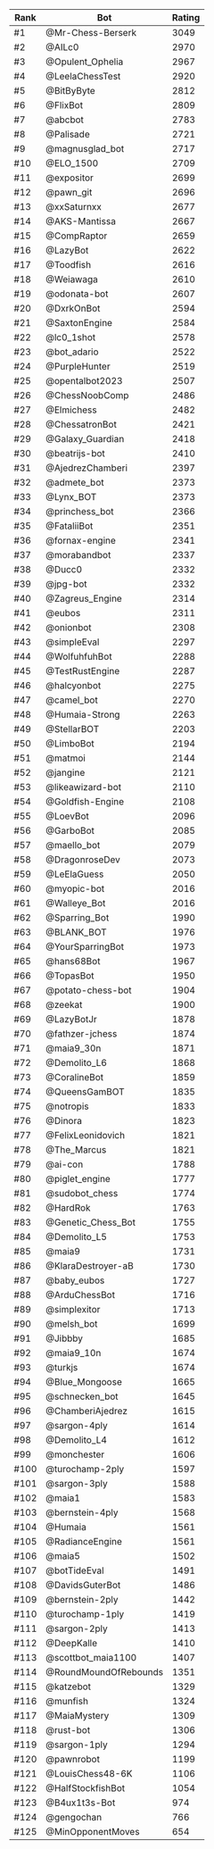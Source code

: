 Rank|Bot|Rating
---|---|---
#1|@Mr-Chess-Berserk|3049
#2|@AILc0|2970
#3|@Opulent_Ophelia|2967
#4|@LeelaChessTest|2920
#5|@BitByByte|2812
#6|@FlixBot|2809
#7|@abcbot|2783
#8|@Palisade|2721
#9|@magnusglad_bot|2717
#10|@ELO_1500|2709
#11|@expositor|2699
#12|@pawn_git|2696
#13|@xxSaturnxx|2677
#14|@AKS-Mantissa|2667
#15|@CompRaptor|2659
#16|@LazyBot|2622
#17|@Toodfish|2616
#18|@Weiawaga|2610
#19|@odonata-bot|2607
#20|@DxrkOnBot|2594
#21|@SaxtonEngine|2584
#22|@lc0_1shot|2578
#23|@bot_adario|2522
#24|@PurpleHunter|2519
#25|@opentalbot2023|2507
#26|@ChessNoobComp|2486
#27|@Elmichess|2482
#28|@ChessatronBot|2421
#29|@Galaxy_Guardian|2418
#30|@beatrijs-bot|2410
#31|@AjedrezChamberi|2397
#32|@admete_bot|2373
#33|@Lynx_BOT|2373
#34|@princhess_bot|2366
#35|@FataliiBot|2351
#36|@fornax-engine|2341
#37|@morabandbot|2337
#38|@Ducc0|2332
#39|@jpg-bot|2332
#40|@Zagreus_Engine|2314
#41|@eubos|2311
#42|@onionbot|2308
#43|@simpleEval|2297
#44|@WolfuhfuhBot|2288
#45|@TestRustEngine|2287
#46|@halcyonbot|2275
#47|@camel_bot|2270
#48|@Humaia-Strong|2263
#49|@StellarBOT|2203
#50|@LimboBot|2194
#51|@matmoi|2144
#52|@jangine|2121
#53|@likeawizard-bot|2110
#54|@Goldfish-Engine|2108
#55|@LoevBot|2096
#56|@GarboBot|2085
#57|@maello_bot|2079
#58|@DragonroseDev|2073
#59|@LeElaGuess|2050
#60|@myopic-bot|2016
#61|@Walleye_Bot|2016
#62|@Sparring_Bot|1990
#63|@BLANK_BOT|1976
#64|@YourSparringBot|1973
#65|@hans68Bot|1967
#66|@TopasBot|1950
#67|@potato-chess-bot|1904
#68|@zeekat|1900
#69|@LazyBotJr|1878
#70|@fathzer-jchess|1874
#71|@maia9_30n|1871
#72|@Demolito_L6|1868
#73|@CoralineBot|1859
#74|@QueensGamBOT|1835
#75|@notropis|1833
#76|@Dinora|1823
#77|@FelixLeonidovich|1821
#78|@The_Marcus|1821
#79|@ai-con|1788
#80|@piglet_engine|1777
#81|@sudobot_chess|1774
#82|@HardRok|1763
#83|@Genetic_Chess_Bot|1755
#84|@Demolito_L5|1753
#85|@maia9|1731
#86|@KlaraDestroyer-aB|1730
#87|@baby_eubos|1727
#88|@ArduChessBot|1716
#89|@simplexitor|1713
#90|@melsh_bot|1699
#91|@Jibbby|1685
#92|@maia9_10n|1674
#93|@turkjs|1674
#94|@Blue_Mongoose|1665
#95|@schnecken_bot|1645
#96|@ChamberiAjedrez|1615
#97|@sargon-4ply|1614
#98|@Demolito_L4|1612
#99|@monchester|1606
#100|@turochamp-2ply|1597
#101|@sargon-3ply|1588
#102|@maia1|1583
#103|@bernstein-4ply|1568
#104|@Humaia|1561
#105|@RadianceEngine|1561
#106|@maia5|1502
#107|@botTideEval|1491
#108|@DavidsGuterBot|1486
#109|@bernstein-2ply|1442
#110|@turochamp-1ply|1419
#111|@sargon-2ply|1413
#112|@DeepKalle|1410
#113|@scottbot_maia1100|1407
#114|@RoundMoundOfRebounds|1351
#115|@katzebot|1329
#116|@munfish|1324
#117|@MaiaMystery|1309
#118|@rust-bot|1306
#119|@sargon-1ply|1294
#120|@pawnrobot|1199
#121|@LouisChess48-6K|1106
#122|@HalfStockfishBot|1054
#123|@B4ux1t3s-Bot|974
#124|@gengochan|766
#125|@MinOpponentMoves|654
